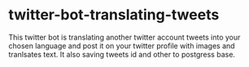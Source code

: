 # twitter-bot-translating-tweets
This twitter bot is translating another twitter account tweets into your chosen language and post it on your twitter profile with images and tranlsates text. It also saving tweets id and other to postgress base.
